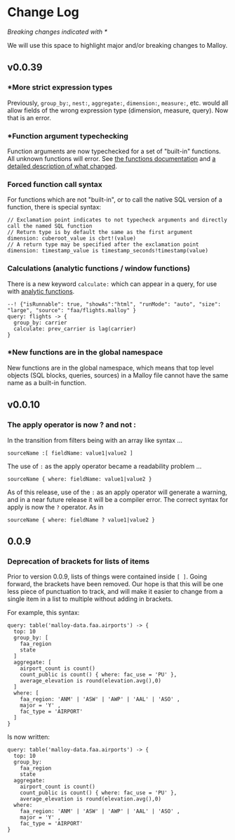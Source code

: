 # Change Log
_Breaking changes indicated with *_

We will use this space to highlight major and/or breaking changes to Malloy.

## v0.0.39

### *More strict expression types

Previously, `group_by:`, `nest:`, `aggregate:`, `dimension:`, `measure:`, etc. would all allow fields of the wrong expression type (dimension, measure, query). Now that is an error.

### *Function argument typechecking

Function arguments are now typechecked for a set of "built-in" functions. All unknown functions will error. See [the functions documentation](./functions.md) and [a detailed description of what changed](./new_functions.md).

### Forced function call syntax

For functions which are not "built-in", or to call the native SQL version of a function, there is special syntax:

```malloy
// Exclamation point indicates to not typecheck arguments and directly call the named SQL function
// Return type is by default the same as the first argument
dimension: cuberoot_value is cbrt!(value)
// A return type may be specified after the exclamation point
dimension: timestamp_value is timestamp_seconds!timestamp(value)
```

### Calculations (analytic functions / window functions)

There is a new keyword `calculate:` which can appear in a query, for use with [analytic functions](./functions.md#analytic-functions).

```malloy
--! {"isRunnable": true, "showAs":"html", "runMode": "auto", "size": "large", "source": "faa/flights.malloy" }
query: flights -> {
  group_by: carrier
  calculate: prev_carrier is lag(carrier)
}
```

### *New functions are in the global namespace

New functions are in the global namespace, which means that top level objects (SQL blocks, queries, sources) in a Malloy file cannot have the same name as a built-in function.

## v0.0.10

### The apply operator is now ? and not :

In the transition from filters being with an array like syntax ...

```
sourceName :[ fieldName: value1|value2 ]
```

The use of `:` as the apply operator became a readability problem ...

```
sourceName { where: fieldName: value1|value2 }
```

As of this release, use of the `:` as an apply operator will generate a warning,
and in a near future release it will be a compiler error. The correct
syntax for apply is now the `?` operator. As in

```
sourceName { where: fieldName ? value1|value2 }
```

## 0.0.9

### Deprecation of brackets for lists of items

Prior to version 0.0.9, lists of things were contained inside `[ ]`. Going forward, the brackets have been removed. Our hope is that this will be one less piece of punctuation to track, and will make it easier to change from a single item in a list to multiple without adding in brackets.

For example, this syntax:
```malloy
query: table('malloy-data.faa.airports') -> {
  top: 10
  group_by: [
    faa_region
    state
  ]
  aggregate: [
    airport_count is count()
    count_public is count() { where: fac_use = 'PU' },
    average_elevation is round(elevation.avg(),0)
  ]
  where: [
    faa_region: 'ANM' | 'ASW' | 'AWP' | 'AAL' | 'ASO' ,
    major = 'Y' ,
    fac_type = 'AIRPORT'
  ]
}
```

Is now written:
```malloy
query: table('malloy-data.faa.airports') -> {
  top: 10
  group_by:
    faa_region
    state
  aggregate:
    airport_count is count()
    count_public is count() { where: fac_use = 'PU' },
    average_elevation is round(elevation.avg(),0)
  where:
    faa_region: 'ANM' | 'ASW' | 'AWP' | 'AAL' | 'ASO' ,
    major = 'Y' ,
    fac_type = 'AIRPORT'
}
```
